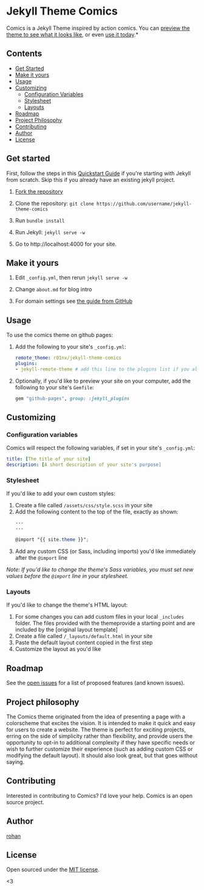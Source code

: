 # Jekyll Theme Comics

Comics is a Jekyll Theme inspired by action comics. You can [preview the theme to see what it looks like](https://r01nx.github.io/jekyll-theme-comics), or even [use it today](#usage).*

## Contents
- [Get Started](#get-started)
- [Make it yours](#make-it-yours)
- [Usage](#usage)
- [Customizing](#customizing)
  - [Configuration Variables](#configuration-variables)
  - [Stylesheet](#stylesheet)
  - [Layouts](#layouts)
- [Roadmap](#roadmap)
- [Project Philosophy](#project-philosophy)
- [Contributing](#contributing)
- [Author](#author)
- [License](#license)

## Get started

First, follow the steps in this [Quickstart Guide](https://jekyllrb.com/docs/) if you're starting with Jekyll from scratch. Skip this if you already have an existing jekyll project.


1. [Fork the repository](https://github.com/r01nx/jekyll-theme-comics/fork)

2. Clone the repository: `git clone https://github.com/username/jekyll-theme-comics`

3. Run `bundle install`

4. Run Jekyll: `jekyll serve -w`

5. Go to http://localhost:4000 for your site.


## Make it yours

1. Edit `_config.yml`, then rerun `jekyll serve -w`

2. Change `about.md` for blog intro

3. For domain settings see [the guide from GitHub](https://help.github.com/articles/setting-up-a-custom-domain-with-pages)


## Usage

To use the comics theme on github pages:

1. Add the following to your site's `_config.yml`:

    ```yml
    remote_theme: r01nx/jekyll-theme-comics
    plugins:
    - jekyll-remote-theme # add this line to the plugins list if you already have one
    ```

2. Optionally, if you'd like to preview your site on your computer, add the following to your site's `Gemfile`:

    ```ruby
    gem "github-pages", group: :jekyll_plugins
    ```


## Customizing

### Configuration variables

Comics will respect the following variables, if set in your site's `_config.yml`:

```yml
title: [The title of your site]
description: [A short description of your site's purpose]
```

### Stylesheet

If you'd like to add your own custom styles:

1. Create a file called `/assets/css/style.scss` in your site
2. Add the following content to the top of the file, exactly as shown:
    ```scss
    ---
    ---

    @import "{{ site.theme }}";
    ```
3. Add any custom CSS (or Sass, including imports) you'd like immediately after the `@import` line

*Note: If you'd like to change the theme's Sass variables, you must set new values before the `@import` line in your stylesheet.*

### Layouts

If you'd like to change the theme's HTML layout:

1. For some changes you can add custom files in your local `_includes` folder. The files provided with the themeprovide a starting point and are included by the [original layout template]
2. Create a file called `/_layouts/default.html` in your site
3. Paste the default layout content copied in the first step
4. Customize the layout as you'd like


## Roadmap

See the [open issues](https://github.com/r01nx/jekyll-theme-comics/issues) for a list of proposed features (and known issues).

## Project philosophy

The Comics theme originated from the idea of presenting a page with a colorscheme that excites the vision. It is intended to make it quick and easy for users to create a website. The theme is perfect for exciting projects, erring on the side of simplicity rather than flexibility, and provide users the opportunity to opt-in to additional complexity if they have specific needs or wish to further customize their experience (such as adding custom CSS or modifying the default layout). It should also look great, but that goes without saying.

## Contributing

Interested in contributing to Comics? I'd love your help. Comics is an open source project.

## Author

[rohan](https://github.com/r01nx)


## License

Open sourced under the [MIT license](LICENSE.md).

<3
